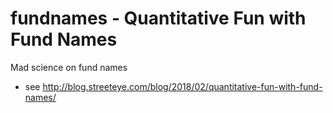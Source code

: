 # fundnames - Quantitative Fun with Fund Names
Mad science on fund names
- see  http://blog.streeteye.com/blog/2018/02/quantitative-fun-with-fund-names/
